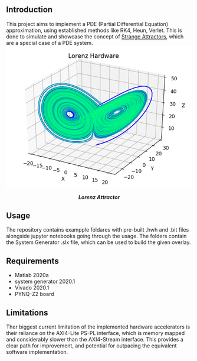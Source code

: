 ## Introduction
This project aims to implement a PDE (Partial Differential Equation) approximation, using established methods like RK4, Heun, Verlet.
This is done to simulate and showcase the concept of [Strange Attractors](https://www.dynamicmath.xyz/strange-attractors/), which are a special case of a PDE system. ![Lorenz Attractor](lorenz-heun/Lorenz_Hardware_Result.png "Lorenz Attractor")
***<p style="text-align: center;">Lorenz Attractor</p>***

## Usage
The repository contains exampple foldares with pre-built .hwh and .bit files alongside jupyter notebooks going through the usage. The folders contain the System Generator .slx file, which can be used to build the given overlay.

## Requirements
- Matlab 2020a
- system generator 2020.1
- Vivado 2020.1
- PYNQ-Z2 board

## Limitations
Ther biggest current limitation of the implemented hardware accelerators is their reliance on the AXI4-Lite PS-PL interface, which is memory mapped and considerably slower than the AXI4-Stream interface. This provides a clear path for improvement, and potential for outpacing the equivalent software implementation.

